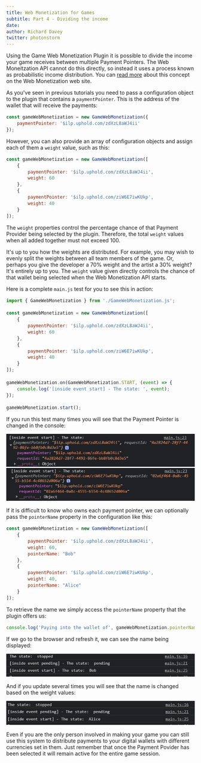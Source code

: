 ```yaml
---
title: Web Monetization for Games
subtitle: Part 4 - Dividing the income
date: 
author: Richard Davey
twitter: photonstorm
---
```


Using the Game Web Monetization Plugin it is possible to divide the income your game receives between multiple Payment Pointers. The Web Moneitzation API cannot do this directly, so instead it uses a process known as probabilistic income distribution. You can [read more](https://webmonetization.org/docs/probabilistic-rev-sharing) about this concept on the Web Monetization web site.

As you've seen in previous tutorials you need to pass a configuration object to the plugin that contains a `paymentPointer`. This is the address of the wallet that will receive the payments:

```javascript
const gameWebMonetization = new GameWebMonetization({
    paymentPointer: '$ilp.uphold.com/zdXzL8aWJ4ii'
});
```

However, you can also provide an array of configuration objects and assign each of them a `weight` value, such as this:

```javascript
const gameWebMonetization = new GameWebMonetization([
    {
        paymentPointer: '$ilp.uphold.com/zdXzL8aWJ4ii',
        weight: 60
    },
    {
        paymentPointer: '$ilp.uphold.com/ziW6E7iwKUkp',
        weight: 40
    }
]);
```

The `weight` properties control the percentage chance of that Payment Provider being selected by the plugin. Therefore, the total `weight` values when all added together must not exceed 100.

It's up to you how the weights are distributed. For example, you may wish to evenly split the weights between all team members of the game. Or, perhaps you give the developer a 70% weight and the artist a 30% weight? It's entirely up to you. The `weight` value given directly controls the chance of that wallet being selected when the Web Monetization API starts.

Here is a complete `main.js` test for you to see this in action:

```javascript
import { GameWebMonetization } from './GameWebMonetization.js';

const gameWebMonetization = new GameWebMonetization([
    {
        paymentPointer: '$ilp.uphold.com/zdXzL8aWJ4ii',
        weight: 60
    },
    {
        paymentPointer: '$ilp.uphold.com/ziW6E7iwKUkp',
        weight: 40
    }
]);

gameWebMonetization.on(GameWebMonetization.START, (event) => {
    console.log('[inside event start] - The state: ', event);
});

gameWebMonetization.start();
```

If you run this test many times you will see that the Payment Pointer is changed in the console:

![multiples payment pointer 1](../img/part4/1-multiple-payment-pointers1.png)
![multiples payment pointer 2](../img/part4/2-multiple-payment-pointers2.png)

If it is difficult to know who owns each payment pointer, we can optionally pass the `pointerName` property in the configuration like this:

```javascript
const gameWebMonetization = new GameWebMonetization([
    {
        paymentPointer: '$ilp.uphold.com/zdXzL8aWJ4ii',
        weight: 60,
        pointerName: "Bob"
    },
    {
        paymentPointer: '$ilp.uphold.com/ziW6E7iwKUkp',
        weight: 40,
        pointerName: "Alice"
    }
]);
```

To retrieve the name we simply access the `pointerName` property that the plugin offers us:

```javascript
console.log('Paying into the wallet of', gameWebMonetization.pointerName);
```

If we go to the browser and refresh it, we can see the name being displayed:

![Pointer name 1](../img/part4/3-pointer-name1.png)

And if you update several times you will see that the name is changed based on the weight values:

![Pointer name 2](../img/part4/4-pointer-name2.png)

Even if you are the only person involved in making your game you can still use this system to distribute payments to your digital wallets with different currencies set in them. Just remember that once the Payment Povider has been selected it will remain active for the entire game session.
